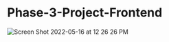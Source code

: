 # Phase-3-Project-Frontend
![Screen Shot 2022-05-16 at 12 26 26 PM](https://user-images.githubusercontent.com/98718555/168669274-3cc9c44d-d0b7-42c8-bd71-a2fe109b57f1.png)

